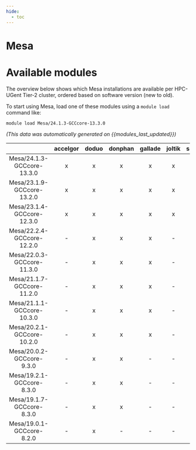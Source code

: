 ```yaml
---
hide:
  - toc
---
```


Mesa
====

# Available modules


The overview below shows which Mesa installations are available per HPC-UGent Tier-2 cluster, ordered based on software version (new to old).

To start using Mesa, load one of these modules using a `module load` command like:

```shell
module load Mesa/24.1.3-GCCcore-13.3.0
```

*(This data was automatically generated on {{modules_last_updated}})*  

| |accelgor|doduo|donphan|gallade|joltik|shinx|skitty|
| :---: | :---: | :---: | :---: | :---: | :---: | :---: | :---: |
|Mesa/24.1.3-GCCcore-13.3.0|x|x|x|x|x|x|x|
|Mesa/23.1.9-GCCcore-13.2.0|x|x|x|x|x|x|x|
|Mesa/23.1.4-GCCcore-12.3.0|x|x|x|x|x|x|x|
|Mesa/22.2.4-GCCcore-12.2.0|-|x|x|x|-|x|-|
|Mesa/22.0.3-GCCcore-11.3.0|-|x|x|x|-|x|-|
|Mesa/21.1.7-GCCcore-11.2.0|-|x|x|x|-|-|-|
|Mesa/21.1.1-GCCcore-10.3.0|-|x|x|x|-|-|-|
|Mesa/20.2.1-GCCcore-10.2.0|-|x|x|x|-|-|-|
|Mesa/20.0.2-GCCcore-9.3.0|-|x|x|-|-|-|-|
|Mesa/19.2.1-GCCcore-8.3.0|-|x|x|-|-|-|-|
|Mesa/19.1.7-GCCcore-8.3.0|-|x|x|-|-|-|-|
|Mesa/19.0.1-GCCcore-8.2.0|-|x|-|-|-|-|-|
